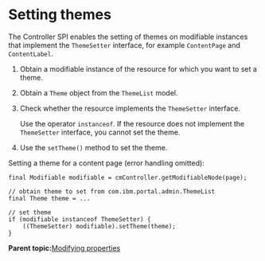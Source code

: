 # Setting themes

The Controller SPI enables the setting of themes on modifiable instances that implement the `ThemeSetter` interface, for example `ContentPage` and `ContentLabel`.

1.  Obtain a modifiable instance of the resource for which you want to set a theme.

2.  Obtain a `Theme` object from the `ThemeList` model.

3.  Check whether the resource implements the `ThemeSetter` interface.

    Use the operator `instanceof`. If the resource does not implement the `ThemeSetter` interface, you cannot set the theme.

4.  Use the `setTheme()` method to set the theme.


Setting a theme for a content page \(error handling omitted\):

```
final Modifiable modifiable = cmController.getModifiableNode(page);

// obtain theme to set from com.ibm.portal.admin.ThemeList
final Theme theme = ...

// set theme
if (modifiable instanceof ThemeSetter) {
    ((ThemeSetter) modifiable).setTheme(theme);
}
```

**Parent topic:**[Modifying properties](../dev/ctrlrapit_mdfy_props.md)

